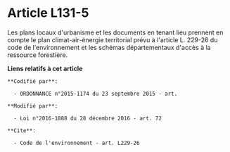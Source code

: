 # Article L131-5

Les plans locaux d'urbanisme et les documents en tenant lieu prennent en compte le plan climat-air-énergie territorial prévu
à l'article L. 229-26 du code de l'environnement et les schémas départementaux d'accès à la ressource forestière.

**Liens relatifs à cet article**

	**Codifié par**:

	  - ORDONNANCE n°2015-1174 du 23 septembre 2015 - art.

	**Modifié par**:

	  - Loi n°2016-1888 du 28 décembre 2016 - art. 72

	**Cite**:

	  - Code de l'environnement - art. L229-26
